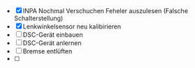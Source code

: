 - [x] INPA Nochmal Verschuchen Feheler auszulesen (Falsche Schalterstellung)
- [x] Lenkwinkelsensor neu kalibirieren
- [ ] DSC-Gerät einbauen
- [ ] DSC-Gerät anlernen
- [ ] Bremse entlüften
- [ ] 